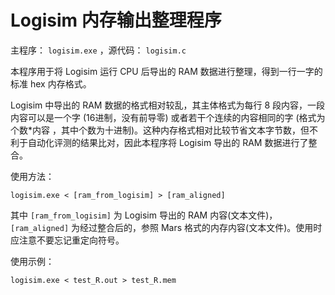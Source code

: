 # Logisim 内存输出整理程序

主程序： `logisim.exe` ，源代码： `logisim.c` 

本程序用于将 Logisim 运行 CPU 后导出的 RAM 数据进行整理，得到一行一字的标准 hex 内存格式。

Logisim 中导出的 RAM 数据的格式相对较乱，其主体格式为每行 8 段内容，一段内容可以是一个字 (16进制，没有前导零) 或者若干个连续的内容相同的字 (格式为 个数*内容 ，其中个数为十进制)。这种内存格式相对比较节省文本字节数，但不利于自动化评测的结果比对，因此本程序将 Logisim 导出的 RAM 数据进行了整合。

使用方法：
```
logisim.exe < [ram_from_logisim] > [ram_aligned]
```

其中 `[ram_from_logisim]` 为 Logisim 导出的 RAM 内容(文本文件)， `[ram_aligned]` 为经过整合后的，参照 Mars 格式的内存内容(文本文件)。使用时应注意不要忘记重定向符号。

使用示例：
```
logisim.exe < test_R.out > test_R.mem
```


